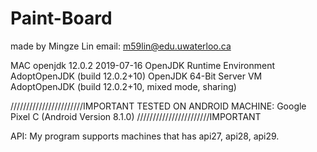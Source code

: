 # Paint-Board

made by Mingze Lin
email: m59lin@edu.uwaterloo.ca


MAC
openjdk 12.0.2 2019-07-16
OpenJDK Runtime Environment AdoptOpenJDK (build 12.0.2+10)
OpenJDK 64-Bit Server VM AdoptOpenJDK (build 12.0.2+10, mixed mode, sharing)

///////////////////////IMPORTANT
TESTED ON ANDROID MACHINE:
Google Pixel C  (Android Version 8.1.0)
///////////////////////IMPORTANT

API:
My program supports machines that has api27, api28, api29.
